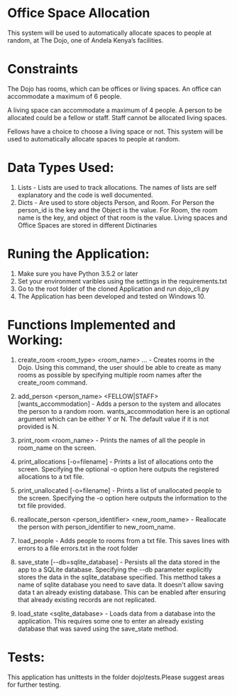 # Office Space Allocation
This system will be used to automatically allocate spaces to people at random, at The Dojo, one of Andela Kenya’s facilities.
# Constraints
The Dojo has rooms, which can be offices or living spaces. An office can accommodate a maximum of 6 people. 

A living space can accommodate a maximum of 4 people. A person to be allocated could be a fellow or staff. Staff cannot be allocated living spaces.

Fellows have a choice to choose a living space or not. This system will be used to automatically allocate spaces to people at random.
# Data Types Used:
1. Lists - Lists are used to track allocations. The names of lists are self explanatory and the code is well documented.
2. Dicts - Are used to store objects Person, and Room. For Person the person_id is the key and the Object is the value. For Room, the room name is the key, and object of that room is the value. Living spaces and Office Spaces are stored in different Dictinaries

# Runing the Application:
1. Make sure you have Python 3.5.2 or later
2. Set your environment varibles using the settings in the requirements.txt
3. Go to the root folder of the cloned Application and run dojo_cli.py
4. The Application has been developed and tested on Windows 10.

# Functions Implemented and Working:
1. create_room <room_type> <room_name> ... - Creates rooms in the Dojo. Using this command, the user should be able to create as many rooms as possible by specifying multiple room names after the create_room command.

2. add_person <person_name> <FELLOW|STAFF> [wants_accommodation] - Adds a person to the system and allocates the person to a random room. wants_accommodation here is an optional argument which can be either Y or N. The default value if it is not provided is N.

3. print_room <room_name> - Prints the names of all the people in room_name on the screen.

4. print_allocations [-o=filename] - Prints a list of allocations onto the screen. Specifying the optional -o option here outputs the registered allocations to a txt file. 

5. print_unallocated [-o=filename] - Prints a list of unallocated people to the screen. Specifying the -o option here outputs the information to the txt file provided.

6. reallocate_person <person_identifier> <new_room_name> - Reallocate the person with person_identifier to new_room_name.

7. load_people - Adds people to rooms from a txt file. This saves lines with errors to a file errors.txt in the root folder

8. save_state [--db=sqlite_database] - Persists all the data stored in the app to a SQLite database. Specifying the --db parameter explicitly stores the data in the sqlite_database specified. This metthod takes a name of sqlite database you need to save data. It doesn't allow saving data t an already existing database. This can be enabled after ensuring that already existing records are not replicated. 

9. load_state <sqlite_database> - Loads data from a database into the application. This requires some one to enter an already existing database that was saved using the save_state method.

# Tests:
This application has unittests in the folder dojo\tests.Please suggest areas for further testing.
      
